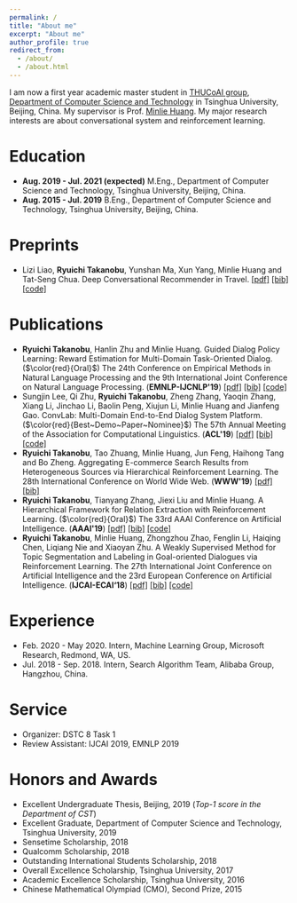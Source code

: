 ```yaml
---
permalink: /
title: "About me"
excerpt: "About me"
author_profile: true
redirect_from: 
  - /about/
  - /about.html
---
```


I am now a first year academic master student in [THUCoAI group](http://coai.cs.tsinghua.edu.cn/), [Department of Computer Science and Technology](http://www.cs.tsinghua.edu.cn) in Tsinghua University, Beijing, China. My supervisor is Prof. [Minlie Huang](http://coai.cs.tsinghua.edu.cn/hml/). My major research interests are about conversational system and reinforcement learning.

Education
======
- **Aug. 2019 - Jul. 2021 (expected)**  M.Eng., Department of Computer Science and Technology, Tsinghua University, Beijing, China.
- **Aug. 2015 - Jul. 2019** B.Eng., Department of Computer Science and Technology, Tsinghua University, Beijing, China.

Preprints
======
- Lizi Liao, **Ryuichi Takanobu**, Yunshan Ma, Xun Yang, Minlie Huang and Tat-Seng Chua. Deep Conversational Recommender in Travel. [[pdf]](https://truthless11.github.io/pdf/DCR.pdf) [[bib]](https://truthless11.github.io/bib/DCR.bib) [[code]](https://github.com/truthless11/DCR)

Publications
======
- **Ryuichi Takanobu**, Hanlin Zhu and Minlie Huang. Guided Dialog Policy Learning: Reward Estimation for Multi-Domain Task-Oriented Dialog. ($\color{red}{Oral}$) The 24th Conference on Empirical Methods in Natural Language Processing and the 9th International Joint Conference on Natural Language Processing. (**EMNLP-IJCNLP'19**) [[pdf]](https://truthless11.github.io/pdf/GDPL.pdf) [[bib]](https://truthless11.github.io/bib/GDPL.bib) [[code]](https://github.com/truthless11/GDPL)
- Sungjin Lee, Qi Zhu, **Ryuichi Takanobu**, Zheng Zhang, Yaoqin Zhang, Xiang Li, Jinchao Li, Baolin Peng, Xiujun Li, Minlie Huang and Jianfeng Gao. ConvLab: Multi-Domain End-to-End Dialog System Platform. ($\color{red}{Best~Demo~Paper~Nominee}$) The 57th Annual Meeting of the Association for Computational Linguistics. (**ACL'19**) [[pdf]](https://truthless11.github.io/pdf/ConvLab.pdf) [[bib]](https://truthless11.github.io/bib/ConvLab.bib) [[code]](https://github.com/ConvLab/ConvLab)
- **Ryuichi Takanobu**, Tao Zhuang, Minlie Huang, Jun Feng, Haihong Tang and Bo Zheng. Aggregating E-commerce Search Results from Heterogeneous Sources via Hierarchical Reinforcement Learning. The 28th International Conference on World Wide Web. (**WWW'19**) [[pdf]](https://truthless11.github.io/pdf/HRLAS.pdf) [[bib]](https://truthless11.github.io/bib/HRLAS.bib)
- **Ryuichi Takanobu**, Tianyang Zhang, Jiexi Liu and Minlie Huang. A Hierarchical Framework for Relation Extraction with Reinforcement Learning. ($\color{red}{Oral}$) The 33rd AAAI Conference on Artificial Intelligence. (**AAAI'19**) [[pdf]](https://truthless11.github.io/pdf/HRLRE.pdf) [[bib]](https://truthless11.github.io/bib/HRLRE.bib) [[code]](https://github.com/truthless11/HRL-RE)
- **Ryuichi Takanobu**, Minlie Huang, Zhongzhou Zhao, Fenglin Li, Haiqing Chen, Liqiang Nie and Xiaoyan Zhu. A Weakly Supervised Method for Topic Segmentation and Labeling in Goal-oriented Dialogues via Reinforcement Learning. The 27th International Joint Conference on Artificial Intelligence and the 23rd European Conference on Artificial Intelligence. (**IJCAI-ECAI‘18**) [[pdf]](https://truthless11.github.io/pdf/TopicSegLabel.pdf) [[bib]](https://truthless11.github.io/bib/TopicSegLabel.bib) [[code]](https://github.com/truthless11/Topic-Seg-Label)

Experience
======
- Feb. 2020 - May 2020. Intern, Machine Learning Group, Microsoft Research, Redmond, WA, US.
- Jul. 2018 - Sep. 2018. Intern, Search Algorithm Team, Alibaba Group, Hangzhou, China.

Service
======
- Organizer: DSTC 8 Task 1
- Review Assistant: IJCAI 2019, EMNLP 2019

Honors and Awards
======
- Excellent Undergraduate Thesis, Beijing, 2019 (*Top-1 score in the Department of CST*)
- Excellent Graduate, Department of Computer Science and Technology, Tsinghua University, 2019
- Sensetime Scholarship, 2018
- Qualcomm Scholarship, 2018
- Outstanding International Students Scholarship, 2018
- Overall Excellence Scholarship, Tsinghua University, 2017
- Academic Excellence Scholarship, Tsinghua University, 2016
- Chinese Mathematical Olympiad (CMO), Second Prize, 2015